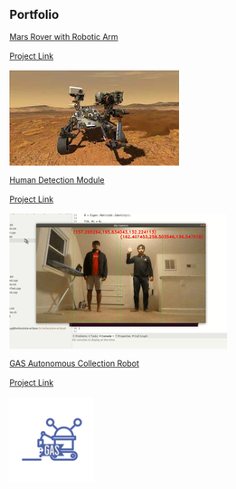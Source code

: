 ## Portfolio

<a href="https://youtu.be/IoMEVCYC8AU">Mars Rover with Robotic Arm</a> 
<br><br>
<a href="https://github.com/advaitp/rover">Project Link</a> 
<br><br>
<img src="images/rover.jpeg?raw=true"/>

<a href="https://drive.google.com/file/d/1x613MHsiA7wgZiBNj1jrvGVsHL4oLTkb/view?usp=sharing">Human Detection Module</a> 
<br><br>
<a href="https://github.com/advaitp/HOG_Human_Detection">Project Link</a> 
<br><br>
<img src="images/human.gif?raw=true"/>

<a href="https://www.youtube.com/watch?v=89bhQhLPd2o">GAS Autonomous Collection Robot</a> 
<br><br>
<a href="https://github.com/Sameep2808/gas">Project Link</a> 
<br><br>
<img src="images/gas.png?raw=true"/>

